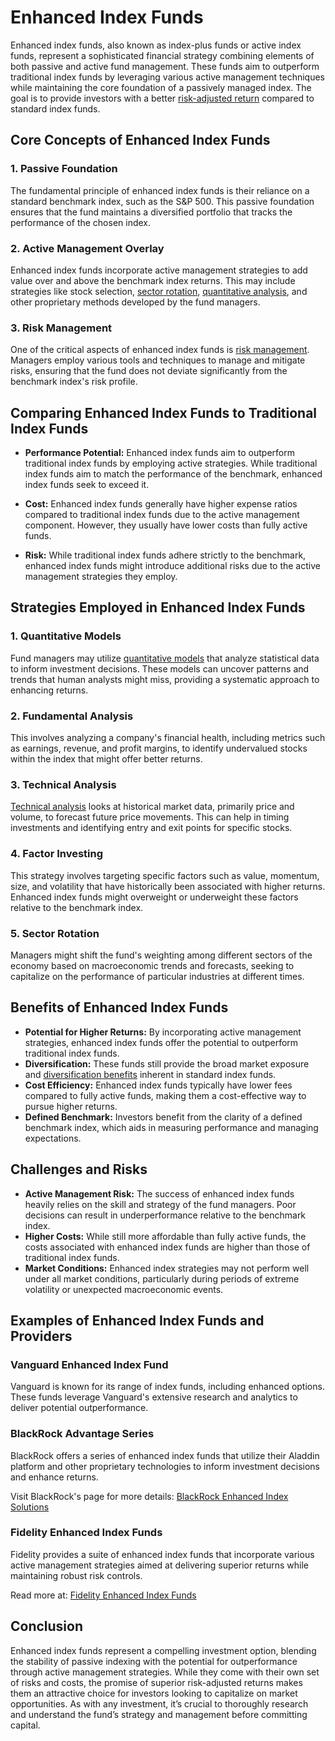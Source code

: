 # Enhanced Index Funds

Enhanced index funds, also known as index-plus funds or active index funds, represent a sophisticated financial strategy combining elements of both passive and active fund management. These funds aim to outperform traditional index funds by leveraging various active management techniques while maintaining the core foundation of a passively managed index. The goal is to provide investors with a better [risk-adjusted return](../r/risk-adjusted_return.md) compared to standard index funds.

## Core Concepts of Enhanced Index Funds

### 1. Passive Foundation
The fundamental principle of enhanced index funds is their reliance on a standard benchmark index, such as the S&P 500. This passive foundation ensures that the fund maintains a diversified portfolio that tracks the performance of the chosen index.

### 2. Active Management Overlay
Enhanced index funds incorporate active management strategies to add value over and above the benchmark index returns. This may include strategies like stock selection, [sector rotation](../s/sector_rotation.md), [quantitative analysis](../q/quantitative_analysis.md), and other proprietary methods developed by the fund managers.

### 3. Risk Management
One of the critical aspects of enhanced index funds is [risk management](../r/risk_management.md). Managers employ various tools and techniques to manage and mitigate risks, ensuring that the fund does not deviate significantly from the benchmark index's risk profile.

## Comparing Enhanced Index Funds to Traditional Index Funds

- **Performance Potential:** Enhanced index funds aim to outperform traditional index funds by employing active strategies. While traditional index funds aim to match the performance of the benchmark, enhanced index funds seek to exceed it.
  
- **Cost:** Enhanced index funds generally have higher expense ratios compared to traditional index funds due to the active management component. However, they usually have lower costs than fully active funds.

- **Risk:** While traditional index funds adhere strictly to the benchmark, enhanced index funds might introduce additional risks due to the active management strategies they employ.

## Strategies Employed in Enhanced Index Funds

### 1. Quantitative Models
Fund managers may utilize [quantitative models](../q/quantitative_models.md) that analyze statistical data to inform investment decisions. These models can uncover patterns and trends that human analysts might miss, providing a systematic approach to enhancing returns.

### 2. Fundamental Analysis
This involves analyzing a company's financial health, including metrics such as earnings, revenue, and profit margins, to identify undervalued stocks within the index that might offer better returns.

### 3. Technical Analysis
[Technical analysis](../t/technical_analysis.md) looks at historical market data, primarily price and volume, to forecast future price movements. This can help in timing investments and identifying entry and exit points for specific stocks.

### 4. Factor Investing
This strategy involves targeting specific factors such as value, momentum, size, and volatility that have historically been associated with higher returns. Enhanced index funds might overweight or underweight these factors relative to the benchmark index.

### 5. Sector Rotation
Managers might shift the fund's weighting among different sectors of the economy based on macroeconomic trends and forecasts, seeking to capitalize on the performance of particular industries at different times.

## Benefits of Enhanced Index Funds

- **Potential for Higher Returns:** By incorporating active management strategies, enhanced index funds offer the potential to outperform traditional index funds.
- **Diversification:** These funds still provide the broad market exposure and [diversification benefits](../d/diversification_benefits.md) inherent in standard index funds.
- **Cost Efficiency:** Enhanced index funds typically have lower fees compared to fully active funds, making them a cost-effective way to pursue higher returns.
- **Defined Benchmark:** Investors benefit from the clarity of a defined benchmark index, which aids in measuring performance and managing expectations.

## Challenges and Risks

- **Active Management Risk:** The success of enhanced index funds heavily relies on the skill and strategy of the fund managers. Poor decisions can result in underperformance relative to the benchmark index.
- **Higher Costs:** While still more affordable than fully active funds, the costs associated with enhanced index funds are higher than those of traditional index funds.
- **Market Conditions:** Enhanced index strategies may not perform well under all market conditions, particularly during periods of extreme volatility or unexpected macroeconomic events.

## Examples of Enhanced Index Funds and Providers

### Vanguard Enhanced Index Fund
Vanguard is known for its range of index funds, including enhanced options. These funds leverage Vanguard's extensive research and analytics to deliver potential outperformance.

### BlackRock Advantage Series
BlackRock offers a series of enhanced index funds that utilize their Aladdin platform and other proprietary technologies to inform investment decisions and enhance returns.

Visit BlackRock's page for more details: [BlackRock Enhanced Index Solutions](https://www.blackrock.com/us/individual/products/249855/)

### Fidelity Enhanced Index Funds
Fidelity provides a suite of enhanced index funds that incorporate various active management strategies aimed at delivering superior returns while maintaining robust risk controls.

Read more at: [Fidelity Enhanced Index Funds](https://www.fidelity.com/mutual-funds/fidelity-funds/overview)

## Conclusion

Enhanced index funds represent a compelling investment option, blending the stability of passive indexing with the potential for outperformance through active management strategies. While they come with their own set of risks and costs, the promise of superior risk-adjusted returns makes them an attractive choice for investors looking to capitalize on market opportunities. As with any investment, it’s crucial to thoroughly research and understand the fund’s strategy and management before committing capital.

